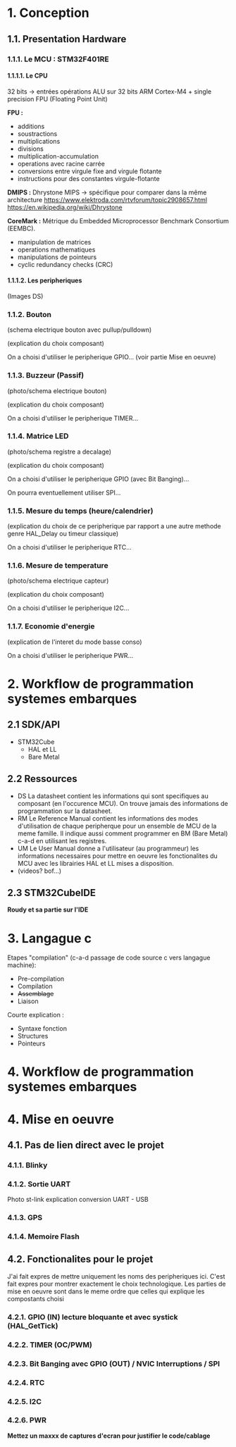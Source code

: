 # 1. Conception
## 1.1. Presentation Hardware
### 1.1.1. Le MCU : STM32F401RE
#### 1.1.1.1. Le CPU
32 bits -> entrées opérations ALU sur 32 bits
ARM Cortex-M4 + single precision FPU (Floating Point Unit)

**FPU :**

- additions
- soustractions
- multiplications
- divisions
- multiplication-accumulation
- operations avec racine carrée
- conversions entre virgule fixe and virgule flotante
- instructions pour des constantes virgule-flotante

**DMIPS :** Dhrystone MIPS -> spécifique pour comparer dans la même architecture
    https://www.elektroda.com/rtvforum/topic2908657.html
    https://en.wikipedia.org/wiki/Dhrystone

**CoreMark :** Métrique du Embedded Microprocessor Benchmark Consortium (EEMBC).

- manipulation de matrices
- operations mathematiques
- manipulations de pointeurs
- cyclic redundancy checks (CRC)

#### 1.1.1.2. Les peripheriques

(Images DS)

### 1.1.2. Bouton
(schema electrique bouton avec pullup/pulldown)

(explication du choix composant)

On a choisi d'utiliser le peripherique GPIO... (voir partie Mise en oeuvre)

### 1.1.3. Buzzeur (Passif)
(photo/schema electrique bouton)

(explication du choix composant)

On a choisi d'utiliser le peripherique TIMER...
    
### 1.1.4. Matrice LED
(photo/schema registre a decalage)

(explication du choix composant)

On a choisi d'utiliser le peripherique GPIO (avec Bit Banging)...

On pourra eventuellement utiliser SPI...

### 1.1.5. Mesure du temps (heure/calendrier)
(explication du choix de ce peripherique par rapport a une autre methode genre HAL_Delay ou timeur classique)

On a choisi d'utiliser le peripherique RTC...

### 1.1.6. Mesure de temperature
(photo/schema electrique capteur)

(explication du choix composant)

On a choisi d'utiliser le peripherique I2C...

### 1.1.7. Economie d'energie
(explication de l'interet du mode basse conso)

On a choisi d'utiliser le peripherique PWR...

# 2. Workflow de programmation systemes embarques
## 2.1 SDK/API
- STM32Cube
    - HAL et LL
    - Bare Metal

## 2.2 Ressources 
- DS 
La datasheet contient les informations qui sont specifiques au composant (en l'occurence MCU).
On trouve jamais des informations de programmation sur la datasheet.
- RM 
Le Reference Manual contient les informations des modes d'utilisation de chaque peripherque pour un ensemble de MCU de la meme famille. Il indique aussi comment programmer en BM (Bare Metal) c-a-d en utilisant les registres.
- UM
Le User Manual donne a l'utilisateur (au programmeur) les informations necessaires pour mettre en oeuvre les fonctionalites du MCU avec les librairies HAL et LL mises a disposition.
- (videos? bof...)

## 2.3 STM32CubeIDE
**Roudy et sa partie sur l'IDE**

# 3. Langague c
Etapes "compilation" (c-a-d passage de code source c vers langague machine):

- Pre-compilation
- Compilation
- ~~Assemblage~~
- Liaison

Courte explication :
- Syntaxe fonction
- Structures
- Pointeurs


# 4. Workflow de programmation systemes embarques

# 4. Mise en oeuvre
## 4.1. Pas de lien direct avec le projet
### 4.1.1. Blinky
### 4.1.2. Sortie UART
Photo st-link explication conversion UART - USB
### 4.1.3. GPS
### 4.1.4. Memoire Flash

## 4.2. Fonctionalites **pour le projet**
J'ai fait expres de mettre uniquement les noms des peripheriques ici.
C'est fait expres pour montrer exactement le choix technologique.
Les parties de mise en oeuvre sont dans le meme ordre que celles qui explique les compostants choisi

### 4.2.1. GPIO (IN) lecture bloquante et avec systick (HAL_GetTick)
### 4.2.2. TIMER (OC/PWM)
### 4.2.3. Bit Banging avec GPIO (OUT) / NVIC Interruptions / SPI
### 4.2.4. RTC
### 4.2.5. I2C
### 4.2.6. PWR

**Mettez un maxxx de captures d'ecran pour justifier le code/cablage**
